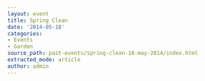 ```yaml
---
layout: event
title: Spring Clean
date: '2014-05-18'
categories:
- Events
- Garden
source_path: past-events/spring-clean-18-may-2014/index.html
extracted_mode: article
author: admin
---
```


